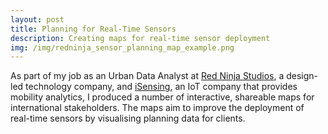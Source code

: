 ```yaml
---
layout: post
title: Planning for Real-Time Sensors
description: Creating maps for real-time sensor deployment
img: /img/redninja_sensor_planning_map_example.png
---
```

  
As part of my job as an Urban Data Analyst at <a href="http://www.redninja.co.uk/">Red Ninja Studios</a>, a design-led technology company, and <a href="http://isensing.co.uk/">iSensing</a>, an IoT company that provides mobility analytics, I produced a number of interactive, shareable maps for international stakeholders. The maps aim to improve the deployment of real-time sensors by visualising planning data for clients.

<div class="img_row">
	<img class="col three" src="{{ site.baseurl }}/img/redninja_sensor_planning_map_example.png" alt="" title=""/>
</div>
